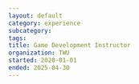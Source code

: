 ```yaml
---
layout: default
category: experience
subcategory:
tags:
title: Game Development Instructor
organization: TWU
started: 2020-01-01
ended: 2025-04-30
---
```

